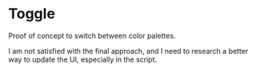 # Toggle

Proof of concept to switch between color palettes.

I am not satisfied with the final approach, and I need to research a better way to update the UI, especially in the script.
